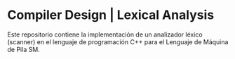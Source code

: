 # **Compiler Design | Lexical Analysis**
Este repositorio contiene la implementación de un analizador léxico (scanner) en el lenguaje de programación C++ para el Lenguaje de Máquina de Pila SM.
